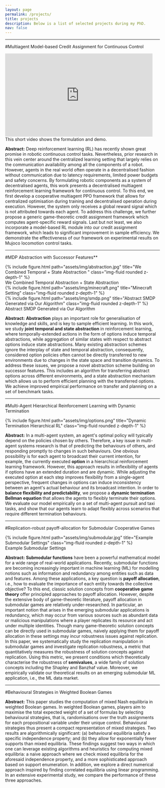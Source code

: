 ```yaml
---
layout: page
permalink: /projects/
title: projects
description: Below is a list of selected projects during my PhD.
nav: false
---
```


<!--nav id="navbar-example2" class="navbar fixed-top navbar-dark bg-dark padding-top: 100px">
  <a class="navbar-brand" href="#">Projects</a>
  <ul class="nav nav-pills">
      <li class="nav-item dropdown">
        <a class="nav-link dropdown-toggle" data-toggle="dropdown" href="#" role="button" aria-haspopup="true" aria-expanded="false">Reinforcement Learning</a>
        <div class="dropdown-menu">
          <a class="dropdown-item" href="#rl1">Multiagent Continuous Control</a>
          <a class="dropdown-item" href="#rl2">MDP Abstraction</a>
          <a class="dropdown-item" href="#rl3">Multiagent Hierarchical RL</a>
        </div>
      </li>
    <li class="nav-item dropdown">
      <a class="nav-link dropdown-toggle" data-toggle="dropdown" href="#" role="button" aria-haspopup="true" aria-expanded="false">Game Theory</a>
      <div class="dropdown-menu">
        <a class="dropdown-item" href="#gt1">Submodular Games</a>
        <a class="dropdown-item" href="#gt2">Behavioural Equilibrium</a>
      </div>
    </li>
  </ul>
</nav> -->


<!-- nav id="navbar-example3" class="navbar navbar-dark bg-dark fixed-left flex-column align-items-stretch p-3">
  <a class="navbar-brand" href="#">Navbar</a>
  <nav class="nav nav-pills flex-column">
    <a class="nav-link" href="#rl">Reinforcement Learning</a>
    <nav class="nav nav-pills flex-column">
      <a class="nav-link ms-3 my-1" href="#rl1">Multiagent Continous Control</a>
      <a class="nav-link ms-3 my-1" href="#rl2">MDP Abstraction</a>
      <a class="nav-link ms-3 my-1" href="#rl3">Multiagent Hierarchical RL</a>
    </nav>
    <a class="nav-link" href="#gt">Game Theory</a>
    <nav class="nav nav-pills flex-column">
      <a class="nav-link ms-3 my-1" href="#gt1">Submodular Games</a>
      <a class="nav-link ms-3 my-1" href="#gt2">Behavioural Equilibrium</a>
    </nav>
  </nav>
</nav> -->




<!-- div data-spy="scroll" data-target="#navbar-example2" data-offset="10">
  <h4 id="rl1">**Multiagent Model-based Credit Assignment for Continuous Control**</h4>
  <p>
  <div class="embed-responsive embed-responsive-16by9">
    <iframe width="480" height="270" src="https://www.youtube.com/embed/gFyVPm4svEY" title="YouTube video player" frameborder="0" allow="accelerometer; autoplay; clipboard-write; encrypted-media; gyroscope; picture-in-picture" allowfullscreen></iframe>
  </div>
  <div class="caption">
      This short video shows the formulation and demo.
  </div>


  **Abstract:** Deep reinforcement learning (RL) has recently shown great promise in robotic continuous control tasks. Nevertheless, prior research in this vein center around the centralized learning setting that largely relies on the communication availability among all the components of a robot. However, agents in the real world often operate in a decentralised fashion without communication due to latency requirements, limited power budgets and safety concerns. By formulating robotic components as a system of decentralised agents, this work presents a decentralised multiagent reinforcement learning framework for continuous control. To this end, we first develop a cooperative multiagent PPO framework that allows for centralized optimisation during training and decentralised operation during execution. However, the system only receives a global reward signal which is not attributed towards each agent. To address this challenge, we further propose a generic game-theoretic credit assignment framework which computes agent-specific reward signals. Last but not least, we also incorporate a model-based RL module into our credit assignment framework, which leads to significant improvement in sample efficiency. We demonstrate the effectiveness of our framework on experimental results on Mujoco locomotion control tasks.
  </p>

  <h4 id="rl2">**MDP Abstraction with Successor Features**</h4>
  <p>
  <div class="row justify-content-sm-center">
      <div class="col-sm-7 mt-3 mt-md-0">
          <div class="col-sm mt-3 mt-md-0">
          {% include figure.html path="assets/img/abstraction.jpg" title="We Combined Temporal + State Abstraction " class="img-fluid rounded z-depth-1" %}
          </div>
          <div class="caption">
              We Combined Temporal Abstraction + State Abstraction
          </div>
      </div>
      <div class= "col-sm-5 mt-3 mt-md-0" >
          <div class="col-sm mt-3 mt-md-0">
              {% include figure.html path="assets/img/minecraft.png" title="Minecraft Setting" class="img-fluid rounded z-depth-1" %}
          </div>
          <div class="w-100"></div>
          <div class="col-sm mt-3 mt-md-0">
              {% include figure.html path="assets/img/smdp.png" title="Abstract SMDP Generated via Our Algorithm" class="img-fluid rounded z-depth-1" %}
          </div>
          <div class="caption">
              Abstract SMDP Generated via Our Algorithm
          </div>
      </div>
  </div>

  **Abstract:** **Abstraction** plays an important role for generalisation of knowledge and skills, and is key to sample efficient learning. In this work, we study **joint temporal and state abstraction** in reinforcement learning, where temporally-extended actions in the form of options induce temporal abstractions, while aggregation of similar states with respect to abstract options induce state abstractions. Many existing abstraction schemes ignore the interplay of state and temporal abstraction, consequently, considered option policies often cannot be directly transferred to new environments due to changes in the state space and transition dynamics. To address these issues, we propose a novel abstraction scheme building on successor features. This includes an algorithm for transferring abstract options across different environments, and a state abstraction mechanism which allows us to perform efficient planning with the transferred options. We achieve improved empirical performance on transfer and planning on a set of benchmark tasks.
  </p>

  <h4 id="rl3">**Multi-Agent Hierarchical Reinforcement Learning with Dynamic Termination**</h4>
  <p>

  <div class="row justify-content-sm-center">
      <div class="col-sm-2 mt-3 mt-md-0">
      </div>
      <div class="col-sm-6 mt-3 mt-md-0">
          {% include figure.html path="assets/img/options.png" title="Dynamic Termination Hierarchical RL" class="img-fluid rounded z-depth-1" %}
      </div>
      <div class="col-sm-2 mt-3 mt-md-0">
      </div>
  </div>

  **Abstract:** In a multi-agent system, an agent's optimal policy will typically depend on the policies chosen by others. Therefore, a key issue in multi-agent systems research is that of predicting the behaviours of others, and responding promptly to changes in such behaviours. One obvious possibility is for each agent to broadcast their current intention, for example, the currently executed **option** in a hierarchical reinforcement learning framework. However, this approach results in inflexibility of agents if options have an extended duration and are dynamic. While adjusting the executed option at each step improves flexibility from a single-agent perspective, frequent changes in options can induce inconsistency between an agent's actual behaviour and its broadcast intention. In order to **balance flexibility and predictability**, we propose a **dynamic termination Bellman equation** that allows the agents to flexibly terminate their options. We evaluate our model empirically on a set of multi-agent pursuit and taxi tasks, and show that our agents learn to adapt flexibly across scenarios that require different termination behaviours.
  </p>

  <h4 id="gt1">**Replication-robust payoff-allocation for Submodular Cooperative Games**</h4>
  <p>

  <div class="row justify-content-sm-center">
      <div class="col-sm mt-3 mt-md-0">
          {% include figure.html path="assets/img/submodular.jpg" title="Example Submodular Settings" class="img-fluid rounded z-depth-1" %}
      </div>
  </div>
  <div class="caption">
      Example Submodular Settings
  </div>

  **Abstract:** **Submodular functions** have been a powerful mathematical model for a wide range of real-world applications. Recently, submodular functions are becoming increasingly important in machine learning (ML) for modelling notions such as information and redundancy among entities such as data and features. Among these applications, a key question is **payoff allocation**, i.e., how to evaluate the importance of each entity towards the collective objective? To this end, classic solution concepts from **cooperative game theory** offer principled approaches to payoff allocation. However, despite the extensive body of game-theoretic literature, payoff allocation in submodular games are relatively under-researched. In particular, an important notion that arises in the emerging submodular applications is redundancy, which may occur from various sources such as abundant data or malicious manipulations where a player replicates its resource and act under multiple identities. Though many game-theoretic solution concepts can be directly used in submodular games, naively applying them for payoff allocation in these settings may incur robustness issues against replication.
  In this paper, we systematically study the replication manipulation in submodular games and investigate replication robustness, a metric that quantitatively measures the robustness of solution concepts against replication. Using this metric, we present conditions which theoretically characterise the robustness of **semivalues**, a wide family of solution concepts including the Shapley and Banzhaf value. Moreover, we empirically validate our theoretical results on an emerging submodular ML application, i.e., the ML data market.

  </p>

  <h4 id="gt2">**Behavioural Strategies in Weighted Boolean Games**</h4>
  <p>
  **Abstract:** This paper studies the computation of mixed Nash equilibria in weighted Boolean games. In weighted Boolean games, players aim to maximise the total expected weight of a set of formulas by selecting behavioural strategies, that is, randomisations over the truth assignments for each propositional variable under their unique control. Behavioural strategies thus present a compact representation of mixed strategies. Two results are algorithmically significant: (a) behavioural equilibria satisfy a specific independence property; and (b) they allow for exponentially fewer supports than mixed equilibria. These findings suggest two ways in which one can leverage existing algorithms and heuristics for computing mixed equilibria: a naive approach where we check mixed equilibria for the aforesaid independence property, and a more sophisticated approach based on support enumeration. In addition, we explore a direct numerical approach inspired by finding correlated equilibria using linear programming. In an extensive experimental study, we compare the performance of these three approaches.

  </p>
</div>
-->



***
#Multiagent Model-based Credit Assignment for Continuous Control


<div class="embed-responsive embed-responsive-16by9">
  <iframe width="480" height="270" src="https://www.youtube.com/embed/gFyVPm4svEY" title="YouTube video player" frameborder="0" allow="accelerometer; autoplay; clipboard-write; encrypted-media; gyroscope; picture-in-picture" allowfullscreen></iframe>
</div>
<div class="caption">
    This short video shows the formulation and demo.
</div>



**Abstract:** Deep reinforcement learning (RL) has recently shown great promise in robotic continuous control tasks. Nevertheless, prior research in this vein center around the centralized learning setting that largely relies on the communication availability among all the components of a robot. However, agents in the real world often operate in a decentralised fashion without communication due to latency requirements, limited power budgets and safety concerns. By formulating robotic components as a system of decentralised agents, this work presents a decentralised multiagent reinforcement learning framework for continuous control. To this end, we first develop a cooperative multiagent PPO framework that allows for centralized optimisation during training and decentralised operation during execution. However, the system only receives a global reward signal which is not attributed towards each agent. To address this challenge, we further propose a generic game-theoretic credit assignment framework which computes agent-specific reward signals. Last but not least, we also incorporate a model-based RL module into our credit assignment framework, which leads to significant improvement in sample efficiency. We demonstrate the effectiveness of our framework on experimental results on Mujoco locomotion control tasks.

***
#MDP Abstraction with Successor Features**

<div class="row justify-content-sm-center">
    <div class="col-sm-7 mt-3 mt-md-0">
        <div class="col-sm mt-3 mt-md-0">
        {% include figure.html path="assets/img/abstraction.jpg" title="We Combined Temporal + State Abstraction " class="img-fluid rounded z-depth-1" %}
        </div>
        <div class="caption">
            We Combined Temporal Abstraction + State Abstraction
        </div>
    </div>
    <div class= "col-sm-5 mt-3 mt-md-0" >
        <div class="col-sm mt-3 mt-md-0">
            {% include figure.html path="assets/img/minecraft.png" title="Minecraft Setting" class="img-fluid rounded z-depth-1" %}
        </div>
        <div class="w-100"></div>
        <div class="col-sm mt-3 mt-md-0">
            {% include figure.html path="assets/img/smdp.png" title="Abstract SMDP Generated via Our Algorithm" class="img-fluid rounded z-depth-1" %}
        </div>
        <div class="caption">
            Abstract SMDP Generated via Our Algorithm
        </div>
    </div>
</div>

**Abstract:** **Abstraction** plays an important role for generalisation of knowledge and skills, and is key to sample efficient learning. In this work, we study **joint temporal and state abstraction** in reinforcement learning, where temporally-extended actions in the form of options induce temporal abstractions, while aggregation of similar states with respect to abstract options induce state abstractions. Many existing abstraction schemes ignore the interplay of state and temporal abstraction, consequently, considered option policies often cannot be directly transferred to new environments due to changes in the state space and transition dynamics. To address these issues, we propose a novel abstraction scheme building on successor features. This includes an algorithm for transferring abstract options across different environments, and a state abstraction mechanism which allows us to perform efficient planning with the transferred options. We achieve improved empirical performance on transfer and planning on a set of benchmark tasks.

***
#Multi-Agent Hierarchical Reinforcement Learning with Dynamic Termination

<div class="row justify-content-sm-center">
    <div class="col-sm-2 mt-3 mt-md-0">
    </div>
    <div class="col-sm-6 mt-3 mt-md-0">
        {% include figure.html path="assets/img/options.png" title="Dynamic Termination Hierarchical RL" class="img-fluid rounded z-depth-1" %}
    </div>
    <div class="col-sm-2 mt-3 mt-md-0">
    </div>
</div>

**Abstract:** In a multi-agent system, an agent's optimal policy will typically depend on the policies chosen by others. Therefore, a key issue in multi-agent systems research is that of predicting the behaviours of others, and responding promptly to changes in such behaviours. One obvious possibility is for each agent to broadcast their current intention, for example, the currently executed **option** in a hierarchical reinforcement learning framework. However, this approach results in inflexibility of agents if options have an extended duration and are dynamic. While adjusting the executed option at each step improves flexibility from a single-agent perspective, frequent changes in options can induce inconsistency between an agent's actual behaviour and its broadcast intention. In order to **balance flexibility and predictability**, we propose a **dynamic termination Bellman equation** that allows the agents to flexibly terminate their options. We evaluate our model empirically on a set of multi-agent pursuit and taxi tasks, and show that our agents learn to adapt flexibly across scenarios that require different termination behaviours.


***
#Replication-robust payoff-allocation for Submodular Cooperative Games

<div class="row justify-content-sm-center">
    <div class="col-sm mt-3 mt-md-0">
        {% include figure.html path="assets/img/submodular.jpg" title="Example Submodular Settings" class="img-fluid rounded z-depth-1" %}
    </div>
</div>
<div class="caption">
    Example Submodular Settings
</div>

**Abstract:** **Submodular functions** have been a powerful mathematical model for a wide range of real-world applications. Recently, submodular functions are becoming increasingly important in machine learning (ML) for modelling notions such as information and redundancy among entities such as data and features. Among these applications, a key question is **payoff allocation**, i.e., how to evaluate the importance of each entity towards the collective objective? To this end, classic solution concepts from **cooperative game theory** offer principled approaches to payoff allocation. However, despite the extensive body of game-theoretic literature, payoff allocation in submodular games are relatively under-researched. In particular, an important notion that arises in the emerging submodular applications is redundancy, which may occur from various sources such as abundant data or malicious manipulations where a player replicates its resource and act under multiple identities. Though many game-theoretic solution concepts can be directly used in submodular games, naively applying them for payoff allocation in these settings may incur robustness issues against replication.
In this paper, we systematically study the replication manipulation in submodular games and investigate replication robustness, a metric that quantitatively measures the robustness of solution concepts against replication. Using this metric, we present conditions which theoretically characterise the robustness of **semivalues**, a wide family of solution concepts including the Shapley and Banzhaf value. Moreover, we empirically validate our theoretical results on an emerging submodular ML application, i.e., the ML data market.

***
#Behavioural Strategies in Weighted Boolean Games

**Abstract:** This paper studies the computation of mixed Nash equilibria in weighted Boolean games. In weighted Boolean games, players aim to maximise the total expected weight of a set of formulas by selecting behavioural strategies, that is, randomisations over the truth assignments for each propositional variable under their unique control. Behavioural strategies thus present a compact representation of mixed strategies. Two results are algorithmically significant: (a) behavioural equilibria satisfy a specific independence property; and (b) they allow for exponentially fewer supports than mixed equilibria. These findings suggest two ways in which one can leverage existing algorithms and heuristics for computing mixed equilibria: a naive approach where we check mixed equilibria for the aforesaid independence property, and a more sophisticated approach based on support enumeration. In addition, we explore a direct numerical approach inspired by finding correlated equilibria using linear programming. In an extensive experimental study, we compare the performance of these three approaches.
